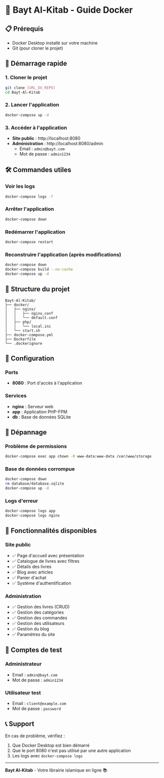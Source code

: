 # 🐳 Bayt Al-Kitab - Guide Docker

## 📋 Prérequis

- Docker Desktop installé sur votre machine
- Git (pour cloner le projet)

## 🚀 Démarrage rapide

### 1. Cloner le projet
```bash
git clone [URL_DU_REPO]
cd Bayt-Al-Kitab
```

### 2. Lancer l'application
```bash
docker-compose up -d
```

### 3. Accéder à l'application
- **Site public** : http://localhost:8080
- **Administration** : http://localhost:8080/admin
  - Email : `admin@bayt.com`
  - Mot de passe : `admin1234`

## 🛠️ Commandes utiles

### Voir les logs
```bash
docker-compose logs -f
```

### Arrêter l'application
```bash
docker-compose down
```

### Redémarrer l'application
```bash
docker-compose restart
```

### Reconstruire l'application (après modifications)
```bash
docker-compose down
docker-compose build --no-cache
docker-compose up -d
```

## 📁 Structure du projet

```
Bayt-Al-Kitab/
├── docker/
│   ├── nginx/
│   │   ├── nginx.conf
│   │   └── default.conf
│   ├── php/
│   │   └── local.ini
│   └── start.sh
├── docker-compose.yml
├── Dockerfile
└── .dockerignore
```

## 🔧 Configuration

### Ports
- **8080** : Port d'accès à l'application

### Services
- **nginx** : Serveur web
- **app** : Application PHP-FPM
- **db** : Base de données SQLite

## 🐛 Dépannage

### Problème de permissions
```bash
docker-compose exec app chown -R www-data:www-data /var/www/storage
```

### Base de données corrompue
```bash
docker-compose down
rm database/database.sqlite
docker-compose up -d
```

### Logs d'erreur
```bash
docker-compose logs app
docker-compose logs nginx
```

## 📝 Fonctionnalités disponibles

### Site public
- ✅ Page d'accueil avec présentation
- ✅ Catalogue de livres avec filtres
- ✅ Détails des livres
- ✅ Blog avec articles
- ✅ Panier d'achat
- ✅ Système d'authentification

### Administration
- ✅ Gestion des livres (CRUD)
- ✅ Gestion des catégories
- ✅ Gestion des commandes
- ✅ Gestion des utilisateurs
- ✅ Gestion du blog
- ✅ Paramètres du site

## 🔐 Comptes de test

### Administrateur
- Email : `admin@bayt.com`
- Mot de passe : `admin1234`

### Utilisateur test
- Email : `client@example.com`
- Mot de passe : `password`

## 📞 Support

En cas de problème, vérifiez :
1. Que Docker Desktop est bien démarré
2. Que le port 8080 n'est pas utilisé par une autre application
3. Les logs avec `docker-compose logs`

---

**Bayt Al-Kitab** - Votre librairie islamique en ligne 📚 